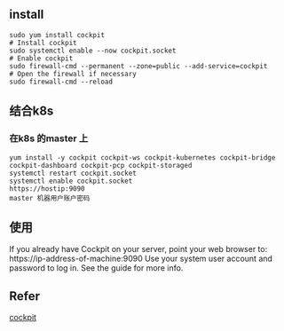 ## install
```
sudo yum install cockpit                                                  # Install cockpit
sudo systemctl enable --now cockpit.socket                                # Enable cockpit
sudo firewall-cmd --permanent --zone=public --add-service=cockpit         # Open the firewall if necessary
sudo firewall-cmd --reload
```
## 结合k8s 
### 在k8s 的master 上
```
yum install -y cockpit cockpit-ws cockpit-kubernetes cockpit-bridge cockpit-dashboard cockpit-pcp cockpit-storaged
systemctl restart cockpit.socket
systemctl enable cockpit.socket
https://hostip:9090
master 机器用户账户密码
```


## 使用
If you already have Cockpit on your server, point your web browser to: https://ip-address-of-machine:9090
Use your system user account and password to log in. See the guide for more info.




## Refer
[cockpit](https://cockpit-project.org/)